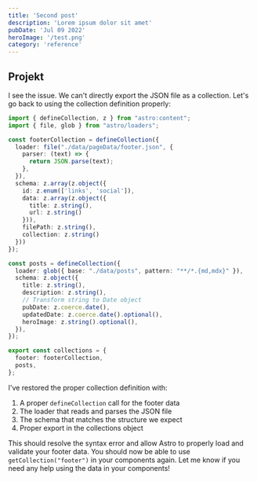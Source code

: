 ```yaml
---
title: 'Second post'
description: 'Lorem ipsum dolor sit amet'
pubDate: 'Jul 09 2022'
heroImage: '/test.png'
category: 'reference'
---
```


## Projekt

I see the issue. We can't directly export the JSON file as a collection. Let's go back to using the collection definition properly:

```typescript:src/content.config.ts
import { defineCollection, z } from "astro:content";
import { file, glob } from "astro/loaders";

const footerCollection = defineCollection({
  loader: file("./data/pageData/footer.json", {
    parser: (text) => {
      return JSON.parse(text);
    },
  }),
  schema: z.array(z.object({
    id: z.enum(['links', 'social']),
    data: z.array(z.object({
      title: z.string(),
      url: z.string()
    })),
    filePath: z.string(),
    collection: z.string()
  }))
});

const posts = defineCollection({
  loader: glob({ base: "./data/posts", pattern: "**/*.{md,mdx}" }),
  schema: z.object({
    title: z.string(),
    description: z.string(),
    // Transform string to Date object
    pubDate: z.coerce.date(),
    updatedDate: z.coerce.date().optional(),
    heroImage: z.string().optional(),
  }),
});

export const collections = {
  footer: footerCollection,
  posts,
};
```
I've restored the proper collection definition with:
1. A proper `defineCollection` call for the footer data
2. The loader that reads and parses the JSON file
3. The schema that matches the structure we expect
4. Proper export in the collections object

This should resolve the syntax error and allow Astro to properly load and validate your footer data. You should now be able to use `getCollection("footer")` in your components again. Let me know if you need any help using the data in your components!
 
